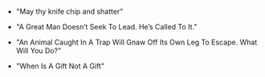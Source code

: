 
* "May thy knife chip and shatter"

* "A Great Man Doesn’t Seek To Lead. He’s Called To It."

* "An Animal Caught In A Trap Will Gnaw Off Its Own Leg To Escape. What Will You Do?"

* "When Is A Gift Not A Gift"
